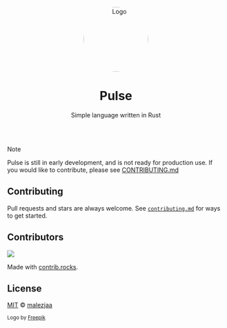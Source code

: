 <p align="center">
  <p align="center">
   <img style="border-radius: 50%;" width="150" height="150" src=".github/public/logo.png" alt="Logo">
  </p>
	<h1 align="center"><b>Pulse</b></h1>
	<p align="center">
		Simple language written in Rust
    <br />
  </p>
</p>

<br/>
<br/>

> [!NOTE]
> Pulse is still in early development, and is not ready for production use. If you would like to contribute, please
> see [CONTRIBUTING.md](contributing.md)

## Contributing

Pull requests and stars are always welcome. See [`contributing.md`](.github/contributing.md) for ways to get started.

## Contributors

<a href="https://github.com/pulse-rs/pulse/graphs/contributors">
  <img src="https://contrib.rocks/image?repo=pulse-rs/pulse" />
</a>

Made with [contrib.rocks](https://contrib.rocks).

## License

[MIT][license] © [malezjaa][author]

<sub> Logo by [Freepik](https://www.freepik.com) </sub>

[license]: license

[author]: https://github.com/malezjaa